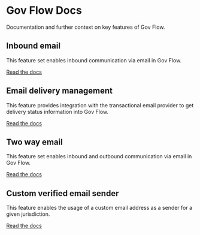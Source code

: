 # Gov Flow Docs

Documentation and further context on key features of Gov Flow.

## Inbound email

This feature set enables inbound communication via email in Gov Flow.

[Read the docs](inbound-email.md)

## Email delivery management

This feature provides integration with the transactional email provider to get delivery status information into Gov Flow.

[Read the docs](email-delivery-management.md)

## Two way email

This feature set enables inbound and outbound communication via email in Gov Flow.

[Read the docs](two-way-email.md)

## Custom verified email sender

This feature enables the usage of a custom email address as a sender for a given jurisdiction.

[Read the docs](custom-verified-email-sender.md)

